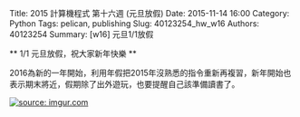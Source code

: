Title: 2015 計算機程式 第十六週 (元旦放假)
Date: 2015-11-14 16:00
Category: Python
Tags: pelican, publishing
Slug: 40123254_hw_w16
Authors: 40123254
Summary:  [w16] 元旦1/1放假




** 1/1 元旦放假，祝大家新年快樂 **


  2016為新的一年開始，利用年假把2015年沒熟悉的指令重新再複習，新年開始也表示期末將近，假期除了出外遊玩，也要提醒自己該準備讀書了。


<a href="http://imgur.com/esIQqvy"><img src="http://i.imgur.com/esIQqvy.jpg" title="source: imgur.com" />